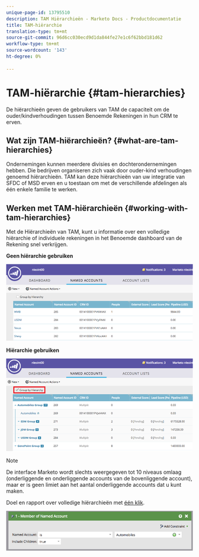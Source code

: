 ```yaml
---
unique-page-id: 13795510
description: TAM Hiërarchieën - Marketo Docs - Productdocumentatie
title: TAM-hiërarchie
translation-type: tm+mt
source-git-commit: 96d6cc030ecd9d1da844fe27e1c6f62bbd181d62
workflow-type: tm+mt
source-wordcount: '143'
ht-degree: 0%

---
```



# TAM-hiërarchie {#tam-hierarchies}

De hiërarchieën geven de gebruikers van TAM de capaciteit om de ouder/kindverhoudingen tussen Benoemde Rekeningen in hun CRM te erven.

## Wat zijn TAM-hiërarchieën? {#what-are-tam-hierarchies}

Ondernemingen kunnen meerdere divisies en dochterondernemingen hebben. Die bedrijven organiseren zich vaak door ouder-kind verhoudingen genoemd hiërarchieën. TAM kan deze hiërarchieën van uw integratie van SFDC of MSD erven en u toestaan om met de verschillende afdelingen als één enkele familie te werken.

## Werken met TAM-hiërarchieën {#working-with-tam-hierarchies}

Met de Hiërarchieën van TAM, kunt u informatie over een volledige hiërarchie of individuele rekeningen in het Benoemde dashboard van de Rekening snel verkrijgen.

**Geen hiërarchie gebruiken**

![](assets/before.png)

**Hiërarchie gebruiken**

![](assets/after.png)

>[!NOTE]
>
>De interface Marketo wordt slechts weergegeven tot 10 niveaus omlaag (onderliggende en onderliggende accounts van de bovenliggende account), maar er is geen limiet aan het aantal onderliggende accounts dat u kunt maken.

Doel en rapport over volledige hiërarchieën met [één klik](/help/marketo/product-docs/target-account-management/engage/account-filters.md#member-of-named-account).

![](assets/member.png)
